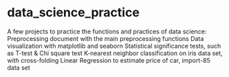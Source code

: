 # data_science_practice
A few projects to practice the functions and practices of data science:
Preprocessing document with the main preprocessing functions
Data visualization with matplotlib and seaborn
Statistical significance tests, such as T-test & Chi square test
K-nearest neighbor classification on iris data set, with cross-folding
Linear Regression to estimate price of car, import-85 data set
